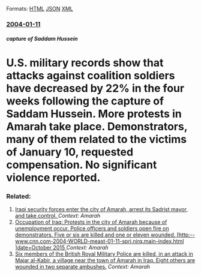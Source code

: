 
Formats: [HTML](/news/2004/01/11/u-s-military-records-show-that-attacks-against-coalition-soldiers-have-decreased-by-22-in-the-four-weeks-following-the-capture-of-saddam.html)  [JSON](/news/2004/01/11/u-s-military-records-show-that-attacks-against-coalition-soldiers-have-decreased-by-22-in-the-four-weeks-following-the-capture-of-saddam.json)  [XML](/news/2004/01/11/u-s-military-records-show-that-attacks-against-coalition-soldiers-have-decreased-by-22-in-the-four-weeks-following-the-capture-of-saddam.xml)  

### [2004-01-11](/news/2004/01/11/index.md)

##### capture of Saddam Hussein
#  U.S. military records show that attacks against coalition soldiers have decreased by 22% in the four weeks following the capture of Saddam Hussein. More protests in Amarah take place. Demonstrators, many of them related to the victims of January 10, requested compensation. No significant violence reported. 




### Related:

1. [ Iraqi security forces enter the city of Amarah, arrest its Sadrist mayor, and take control. ](/news/2008/06/19/iraqi-security-forces-enter-the-city-of-amarah-arrest-its-sadrist-mayor-and-take-control.md) _Context: Amarah_
2. [ Occupation of Iraq: Protests in the city of Amarah because of unemployment occur. Police officers and soldiers open fire on demonstrators. Five or six are killed and one or eleven wounded. [http:--www.cnn.com-2004-WORLD-meast-01-11-sprj.nirq.main-index.html ]date=October 2015 ](/news/2004/01/10/occupation-of-iraq-protests-in-the-city-of-amarah-because-of-unemployment-occur-police-officers-and-soldiers-open-fire-on-demonstrators.md) _Context: Amarah_
3. [ Six members of the British Royal Military Police are killed, in an attack in Majar al-Kabir, a village near the town of Amarah in Iraq. Eight others are wounded in two separate ambushes.](/news/2003/06/24/six-members-of-the-british-royal-military-police-are-killed-in-an-attack-in-majar-al-kabir-a-village-near-the-town-of-amarah-in-iraq-eig.md) _Context: Amarah_
